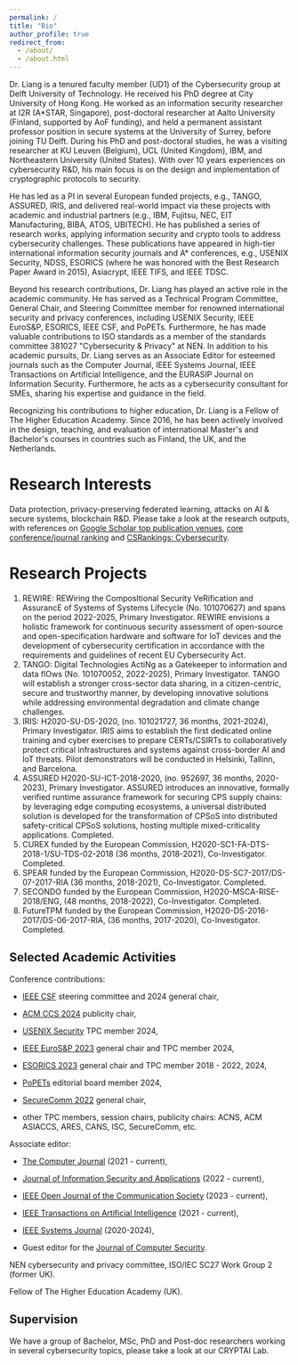```yaml
---
permalink: /
title: "Bio"
author_profile: true
redirect_from: 
  - /about/
  - /about.html
---
```


Dr. Liang is a tenured faculty member (UD1) of the Cybersecurity group at Delft University of Technology. He received his PhD degree at City University of Hong Kong. He worked as an information security researcher at I2R (A*STAR, Singapore), post-doctoral researcher at Aalto University (Finland, supported by AoF funding), and held a permanent assistant professor position in secure systems at the University of Surrey, before joining TU Delft. During his PhD and post-doctoral studies, he was a visiting researcher at KU Leuven (Belgium), UCL (United Kingdom), IBM, and Northeastern University (United States). With over 10 years experiences on cybersecurity R&D, his main focus is on the design and implementation of cryptographic protocols to security. 

He has led as a PI in several European funded projects, e.g., TANGO, ASSURED, IRIS, and delivered real-world impact via these projects with academic and industrial partners (e.g., IBM, Fujitsu, NEC, EIT Manufacturing, BIBA, ATOS, UBITECH). He has published a series of research works, applying information security and crypto tools to address cybersecurity challenges. These publications have appeared in high-tier international information security journals and A* conferences, e.g., USENIX Security, NDSS, ESORICS (where he was honored with the Best Research Paper Award in 2015), Asiacrypt, IEEE TIFS, and IEEE TDSC. 

Beyond his research contributions, Dr. Liang has played an active role in the academic community. He has served as a Technical Program Committee, General Chair, and Steering Committee member for renowned international security and privacy conferences, including USENIX Security, IEEE EuroS&P, ESORICS, IEEE CSF, and PoPETs. Furthermore, he has made valuable contributions to ISO standards as a member of the standards committee 381027 "Cybersecurity & Privacy" at NEN. In addition to his academic pursuits, Dr. Liang serves as an Associate Editor for esteemed journals such as the Computer Journal, IEEE Systems Journal, IEEE Transactions on Artificial Intelligence, and the EURASIP Journal on Information Security. Furthermore, he acts as a cybersecurity consultant for SMEs, sharing his expertise and guidance in the field. 

Recognizing his contributions to higher education, Dr. Liang is a Fellow of The Higher Education Academy. Since 2016, he has been actively involved in the design, teaching, and evaluation of international Master's and Bachelor's courses in countries such as Finland, the UK, and the Netherlands.

Research Interests
======
Data protection, privacy-preserving federated learning, attacks on AI \& secure systems, blockchain R\&D. Please take a look at the research outputs, with references on [Google Scholar top publication venues](https://scholar.google.es/citations?view_op=top_venues&hl=en&vq=eng_computersecuritycryptography), [core conference/journal ranking](http://portal.core.edu.au/conf-ranks/) and [CSRankings: Cybersecurity](https://csrankings.org/#/index?sec&nl).  


Research Projects
======
1. REWIRE: REWiring the ComposItional Security VeRification and AssurancE of Systems of Systems Lifecycle (No. 101070627) and spans on the period 2022-2025, Primary Investigator. REWIRE envisions a holistic framework for continuous security assessment of open-source and open-specification hardware and software for IoT devices and the development of cybersecurity certification in accordance with the requirements and guidelines of recent EU Cybersecurity Act. 
1. TANGO: Digital Technologies ActiNg as a Gatekeeper to information and data flOws (No. 101070052, 2022-2025), Primary Investigator. TANGO will establish a stronger cross-sector data sharing, in a citizen-centric, secure and trustworthy manner, by developing innovative solutions while addressing environmental degradation and climate change challenges. 
1. IRIS: H2020-SU-DS-2020, (no. 101021727, 36 months, 2021-2024), Primary Investigator. IRIS aims to establish the first dedicated online training and cyber exercises to prepare CERTs/CSIRTs to collaboratively protect critical infrastructures and systems against cross-border AI and IoT threats. Pilot demonstrators will be conducted in Helsinki, Tallinn, and Barcelona.
1. ASSURED H2020-SU-ICT-2018-2020, (no. 952697, 36 months, 2020-2023), Primary Investigator. ASSURED introduces an innovative, formally verified runtime assurance framework for securing CPS supply chains: by leveraging edge computing ecosystems, a universal distributed solution is developed for the transformation of CPSoS into distributed safety-critical CPSoS solutions, hosting multiple mixed-criticality applications. Completed.  
1. CUREX funded by the European Commission, H2020-SC1-FA-DTS-2018-1/SU-TDS-02-2018 (36 months, 2018-2021), Co-Investigator. Completed. 
1. SPEAR funded by the European Commission, H2020-DS-SC7-2017/DS-07-2017-RIA (36 months, 2018-2021), Co-Investigator. Completed. 
1. SECONDO funded by the European Commission, H2020-MSCA-RISE-2018/ENG, (48 months, 2018-2022), Co-Investigator. Completed.  
1. FutureTPM funded by the European Commission, H2020-DS-2016-2017/DS-06-2017-RIA, (36 months, 2017-2020), Co-Investigator. Completed. 

Selected Academic Activities 
------
Conference contributions: 

- [IEEE CSF](https://csf2024.ieee-security.org/) steering committee and 2024 general chair, 

- [ACM CCS 2024](https://www.sigsac.org/ccs/CCS2024/call-for/call-for-papers.html) publicity chair,

- [USENIX Security](https://www.usenix.org/conference/usenixsecurity24) TPC member 2024, 

- [IEEE EuroS&P 2023](https://eurosp2023.ieee-security.org/) general chair and TPC member 2024, 

- [ESORICS 2023](https://esorics2023.org/) general chair and TPC member 2018 - 2022, 2024, 

- [PoPETs](https://petsymposium.org/cfp24.php) editorial board member 2024, 

- [SecureComm 2022](https://securecomm.eai-conferences.org/2022/) general chair,

- other TPC members, session chairs, publicity chairs: ACNS, ACM ASIACCS, ARES, CANS, ISC, SecureComm, etc.  

Associate editor: 

- [The Computer Journal](https://academic.oup.com/comjnl/pages/Editorial_Board) (2021 - current), 

- [Journal of Information Security and Applications](https://www.sciencedirect.com/journal/journal-of-information-security-and-applications) (2022 - current), 

- [IEEE Open Journal of the Communication Society](https://www.comsoc.org/publications/journals/ieee-ojcoms) (2023 - current), 

- [IEEE Transactions on Artificial Intelligence](https://cis.ieee.org/publications/ieee-transactions-on-artificial-intelligence) (2021 - current), 

- [IEEE Systems Journal](https://ieeesystemsjournal.org/journal-of-boards/) (2020-2024), 

- Guest editor for the [Journal of Computer Security](https://www.iospress.com/catalog/journals/journal-of-computer-security).


NEN cybersecurity and privacy committee, ISO/IEC SC27 Work Group 2 (former UK). 

Fellow of The Higher Education Academy (UK). 


Supervision 
------
We have a group of Bachelor, MSc, PhD and Post-doc researchers working in several cybersecurity topics, please take a look at our CRYPTAI Lab. 

